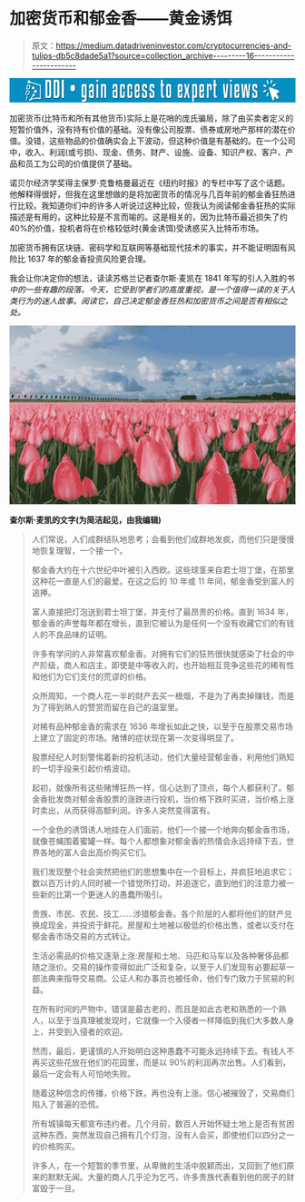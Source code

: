 # 加密货币和郁金香——黄金诱饵

> 原文：<https://medium.datadriveninvestor.com/cryptocurrencies-and-tulips-db5c8dade5a1?source=collection_archive---------16----------------------->

[![](img/8558d682536a7a5795650ac1e75403de.png)](http://www.track.datadriveninvestor.com/1B9E)

加密货币(比特币和所有其他货币)实际上是花哨的庞氏骗局，除了由买卖者定义的短暂价值外，没有持有价值的基础。没有像公司股票、债券或房地产那样的潜在价值。没错，这些物品的价值确实会上下波动，但这种价值是有基础的。在一个公司中，收入、利润(或亏损)、现金、债务、财产、设施、设备、知识产权、客户、产品和员工为公司的价值提供了基础。

诺贝尔经济学奖得主保罗·克鲁格曼最近在《纽约时报》的专栏中写了这个话题。他解释得很好，但我在这里想做的是将加密货币的情况与几百年前的郁金香狂热进行比较。我知道你们中的许多人听说过这种比较，但我认为阅读郁金香狂热的实际描述是有用的，这种比较是不言而喻的。这是相关的，因为比特币最近损失了约 40%的价值，投机者将在价格较低时(黄金诱饵)受诱惑买入比特币市场。

加密货币拥有区块链、密码学和互联网等基础现代技术的事实，并不能证明固有风险比 1637 年的郁金香投资风险更合理。

我会让你决定你的想法，读读苏格兰记者查尔斯·麦凯在 1841 年写的引人入胜的书*中的一些有趣的段落。今天，它受到学者们的高度重视，是一个值得一读的关于人类行为的迷人故事。阅读它，自己决定郁金香狂热和加密货币之间是否有相似之处。*

![](img/2cf40d60fb25f95e69c1d6ef37b942e7.png)

**查尔斯·麦凯的文字(为简洁起见，由我编辑)**

> 人们常说，人们成群结队地思考；会看到他们成群地发疯，而他们只是慢慢地恢复理智，一个接一个。
> 
> 郁金香大约在十六世纪中叶被引入西欧。这些球茎来自君士坦丁堡，在那里这种花一直是人们的最爱。在这之后的 10 年或 11 年间，郁金香受到富人的追捧。
> 
> 富人直接把灯泡送到君士坦丁堡，并支付了最昂贵的价格。直到 1634 年，郁金香的声誉每年都在增长，直到它被认为是任何一个没有收藏它们的有钱人的不良品味的证明。
> 
> 许多有学问的人非常喜欢郁金香。对拥有它们的狂热很快就感染了社会的中产阶级，商人和店主，即使是中等收入的，也开始相互竞争这些花的稀有性和他们为它们支付的荒谬的价格。
> 
> 众所周知，一个商人花一半的财产去买一根烟，不是为了再卖掉赚钱，而是为了得到熟人的赞赏而留在自己的温室里。
> 
> 对稀有品种郁金香的需求在 1636 年增长如此之快，以至于在股票交易市场上建立了固定的市场。赌博的症状现在第一次变得明显了。
> 
> 股票经纪人时刻警惕着新的投机活动，他们大量经营郁金香，利用他们熟知的一切手段来引起价格波动。
> 
> 起初，就像所有这些赌博狂热一样，信心达到了顶点，每个人都获利了。郁金香批发商对郁金香股票的涨跌进行投机，当价格下跌时买进，当价格上涨时卖出，从而获得高额利润。许多人突然变得富有。
> 
> 一个金色的诱饵诱人地挂在人们面前，他们一个接一个地奔向郁金香市场，就像苍蝇围着蜜罐一样。每个人都想象对郁金香的热情会永远持续下去，世界各地的富人会出高价购买它们。
> 
> 我们发现整个社会突然把他们的思想集中在一个目标上，并疯狂地追求它；数以百万计的人同时被一个错觉所打动，并追逐它，直到他们的注意力被一些新的比第一个更迷人的愚蠢所吸引。
> 
> 贵族、市民、农民、技工……涉猎郁金香。各个阶层的人都将他们的财产兑换成现金，并投资于鲜花。房屋和土地被以极低的价格出售，或者以支付在郁金香市场交易的方式转让。
> 
> 生活必需品的价格又逐渐上涨:房屋和土地、马匹和马车以及各种奢侈品都随之涨价。交易的操作变得如此广泛和复杂，以至于人们发现有必要起草一部法典来指导交易商。公证人和办事员也被任命，他们专门致力于贸易的利益。
> 
> 在所有时间的产物中，错误是最古老的，而且是如此古老和熟悉的一个熟人，以至于当真理被发现时，它就像一个入侵者一样降临到我们大多数人身上，并受到入侵者的欢迎。
> 
> 然而，最后，更谨慎的人开始明白这种愚蠢不可能永远持续下去。有钱人不再买这些花放在他们的花园里，而是以 90%的利润再次出售。人们看到，最后一定会有人可怕地失败。
> 
> 随着这种信念的传播，价格下跌，再也没有上涨。信心被摧毁了，交易商们陷入了普遍的恐慌。
> 
> 所有城镇每天都宣布违约者。几个月前，数百人开始怀疑土地上是否有贫困这种东西，突然发现自己拥有几个灯泡，没有人会买，即使他们以四分之一的价格购买。
> 
> 许多人，在一个短暂的季节里，从卑微的生活中脱颖而出，又回到了他们原来的默默无闻。大量的商人几乎沦为乞丐，许多贵族代表看到他的房子的财富毁于一旦。